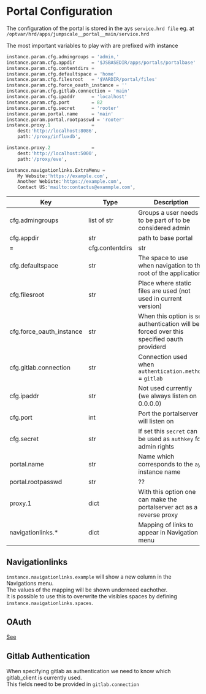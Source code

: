 # Portal Configuration

The configuration of the portal is stored in the ays `service.hrd file` eg. at `/optvar/hrd/apps/jumpscale__portal__main/service.hrd
`

The most important variables to play with are prefixed with instance

```python
instance.param.cfg.admingroups = 'admin,'
instance.param.cfg.appdir      = '$JSBASEDIR/apps/portals/portalbase'
instance.param.cfg.contentdirs =
instance.param.cfg.defaultspace = 'home'
instance.param.cfg.filesroot   = '$VARDIR/portal/files'
instance.param.cfg.force_oauth_instance = ''
instance.param.cfg.gitlab.connection = 'main'
instance.param.cfg.ipaddr      = 'localhost'
instance.param.cfg.port        = 82
instance.param.cfg.secret      = 'rooter'
instance.param.portal.name     = 'main'
instance.param.portal.rootpasswd = 'rooter'
instance.proxy.1               =
    dest:'http://localhost:8086',
    path:'/proxy/influxdb',

instance.proxy.2               =
    dest:'http://localhost:5000',
    path:'/proxy/eve',

instance.navigationlinks.ExtraMenu =
    My Website:'https://example.com',
    Another Webiste:'https://example.com',
    Contact US:'mailto:contactus@exammple.com',

```

|Key|Type|Description|
|---|----|-----------|
|cfg.admingroups|list of str| Groups a user needs to be part of to be considered admin|
|cfg.appdir|str|path to base portal|
=|cfg.contentdirs|str|Comma seperated list of dirs which should be considerd as basedirs, directories which can contain spaces and actors|
|cfg.defaultspace|str|The space to use when navigation to the root of the application|
|cfg.filesroot|str|Place where static files are used (not used in current version)|
|cfg.force_oauth_instance|str|When this option is set authentication will be forced over this specified oauth providerd|
|cfg.gitlab.connection|str|Connection used when `authentication.method` = `gitlab`|
|cfg.ipaddr|str|Not used currently (we always listen on 0.0.0.0)|
|cfg.port|int|Port the portalserver will listen on|
|cfg.secret|str|If set this `secret` can be used as `authkey` for admin rights|
|portal.name|str|Name which corresponds to the `ays` instance name|
|portal.rootpasswd|str| ??|
|proxy.1|dict|With this option one can make the portalserver act as a reverse proxy|
|navigationlinks.\*|dict|Mapping of links to appear in Navigation menu|


## Navigationlinks

`instance.navigationlinks.example` will show a new column in the Navigations menu.  
The values of the mapping will be shown underneed eachother.  
It is possible to use this to overwrite the visibles spaces by defining `instance.navigationlinks.spaces`.

## OAuth

[See](Oauth-Support.md)

## Gitlab Authentication

When specifying gitlab as authentication we need to know which gitlab_client is currently used.  
This fields need to be provided in `gitlab.connection`

